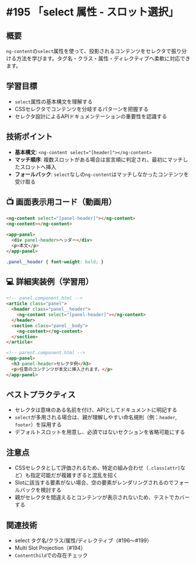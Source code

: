 # #195 「select 属性 - スロット選択」

## 概要
`ng-content`の`select`属性を使って、投影されるコンテンツをセレクタで振り分ける方法を学びます。タグ名・クラス・属性・ディレクティブへ柔軟に対応できます。

## 学習目標
- `select`属性の基本構文を理解する
- CSSセレクタでコンテンツを分岐するパターンを把握する
- セレクタ設計によるAPIドキュメンテーションの重要性を認識する

## 技術ポイント
- **基本構文**: `<ng-content select="[header]"></ng-content>`
- **マッチ順序**: 複数スロットがある場合は宣言順に判定され、最初にマッチしたスロットへ挿入
- **フォールバック**: `select`なしの`ng-content`はマッチしなかったコンテンツを受け取る

## 📺 画面表示用コード（動画用）

```html
<ng-content select="[panel-header]"></ng-content>
<ng-content></ng-content>
```

```html
<app-panel>
  <div panel-header>ヘッダー</div>
  <p>本文</p>
</app-panel>
```

```scss
.panel__header { font-weight: bold; }
```

## 💻 詳細実装例（学習用）
```html
<!-- panel.component.html -->
<article class="panel">
  <header class="panel__header">
    <ng-content select="[panel-header]"></ng-content>
  </header>
  <section class="panel__body">
    <ng-content></ng-content>
  </section>
</article>
```

```html
<!-- parent.component.html -->
<app-panel>
  <h3 panel-header>セレクタ例</h3>
  <p>任意のコンテンツが本文に挿入されます。</p>
</app-panel>
```

## ベストプラクティス
- セレクタは意味のある名前を付け、APIとしてドキュメントに明記する
- `select`が多用される場合は、親が理解しやすい命名規則（例：`header`, `footer`）を採用する
- デフォルトスロットを用意し、必須ではないセクションを省略可能にする

## 注意点
- CSSセレクタとして評価されるため、特定の組み合わせ（`.class[attr]`など）も指定可能だが複雑すぎると混乱を招く
- Slotに該当する要素がない場合、空の要素がレンダリングされるのでフォールバックを検討する
- 親がセレクタを間違えるとコンテンツが表示されないため、テストでカバーする

## 関連技術
- select タグ名/クラス/属性/ディレクティブ（#196〜#199）
- Multi Slot Projection（#194）
- `ContentChild`での存在チェック


